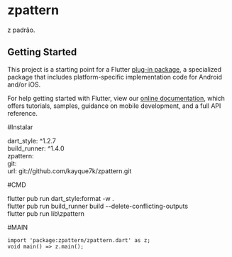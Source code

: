 # zpattern

z padrão.

## Getting Started

This project is a starting point for a Flutter
[plug-in package](https://flutter.dev/developing-packages/),
a specialized package that includes platform-specific implementation code for
Android and/or iOS.

For help getting started with Flutter, view our 
[online documentation](https://flutter.dev/docs), which offers tutorials, 
samples, guidance on mobile development, and a full API reference.


#Instalar

dart_style: ^1.2.7<br>
build_runner: ^1.4.0<br>
zpattern:<br>
    git:<br>
      url: git://github.com/kayque7k/zpattern.git

#CMD    

flutter pub run dart_style:format -w .<br>
flutter pub run build_runner build --delete-conflicting-outputs<br>
flutter pub run lib\zpattern<br>

#MAIN
```
import 'package:zpattern/zpattern.dart' as z;
void main() => z.main();
```
